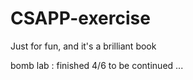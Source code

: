 # CSAPP-exercise
Just for fun, and it's a brilliant book

bomb lab : finished 4/6 to be continued ...
